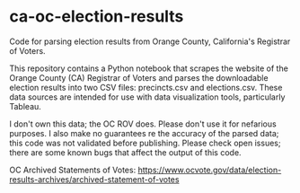 # ca-oc-election-results
Code for parsing election results from Orange County, California's Registrar of Voters.

This repository contains a Python notebook that scrapes the website of the Orange County (CA) Registrar of Voters and parses the downloadable election results into two CSV files: precincts.csv and elections.csv. These data sources are intended for use with data visualization tools, particularly Tableau.

I don't own this data; the OC ROV does. Please don't use it for nefarious purposes. I also make no guarantees re the accuracy of the parsed data; this code was not validated before publishing. Please check open issues; there are some known bugs that affect the output of this code.

OC Archived Statements of Votes: https://www.ocvote.gov/data/election-results-archives/archived-statement-of-votes
